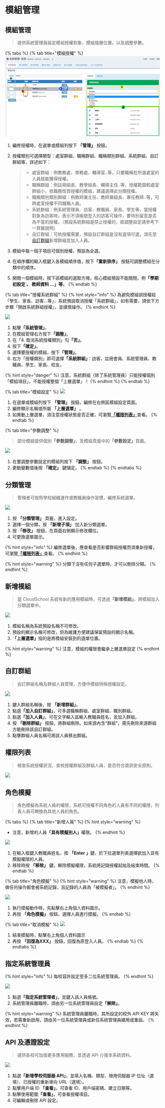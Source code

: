 # 模組管理

## 模組管理

> 提供系統管理員設定模組授權對象、模組階層位置，以及調整參數。

{% tabs %}
{% tab title="模組授權" %}
![](../.gitbook/assets/module1.png)

1. 編修授權時，在選單或模組列按下 **「管理」** 按鈕。
2.  授權類別可選擇類型：處室群組、職稱群組、職稱類別群組、系統群組、自訂群組等，詳述如下：

    > * 處室群組：例教務處、學務處、輔導室..等，只要職稱在所選處室的人員就能獲得授權。
    > * 職稱群組：例註冊組長、教學組長、輔導主任..等，授權範圍較處室群組小，依職務性質授權的模組，建議選擇此分類授權。
    > * 職稱類別類別群組：例教師兼主任、教師兼組長、專任教師..等，可跨處室授權不同職稱人員。
    > * 系統群組：例系統管理員、訪客、教職員、家長、學生等，當授權對象為訪客時，表示不須帳號登入的訪客可操作，要特別留意是否為不當的授權。（預設系統群組是禁止授權的，欲調整設定請參考下一頁籤說明）
    > * 自訂群組：可依授權需要，預設自訂群組是沒有選項可選，須先至[自訂群組](module.md#zi-ding-qun-zu)新增群組並加入人員。
3. 模組中每一個子項目可個別授權，預設為全選。
4. 在順序欄的輸入框鍵入各模組順序值，按&#x4E0B;**「重新排序」** 按鈕可調整模組在分類中的順序。
5. 開關一個模組時，按下該模組的選取方塊，核心模組預設不能關閉，&#x4F8B;**「學期初設定 、 教師資料 ...」等**。
{% endtab %}

{% tab title="授權系統群組" %}
{% hint style="info" %}
為避免模組誤授權給「學生、家長、訪客...等」，系統預設取消授權「系統群組」，如有需要，請依下方步驟「開啟系統群組授權」，並謹慎操作。
{% endhint %}

![](../.gitbook/assets/module-privilege2.png)

1. 點&#x64CA;**「系統管理」**。
2. 在模組管理右方按&#x4E0B;**「調整」**。
3. 在「4. 取消系統授權類別」&#x52FE;**「否」**。
4. 按&#x4E0B;**「確定」**。
5. 選擇要授權的模組，按&#x4E0B;**「管理」**。
6. 右方「授權類別」即可選&#x64C7;**「系統群組」**：訪客、註冊會員、系統管理員、教職員、學生、家長、校友。

{% hint style="danger" %}
注意，系統群組（除了系統管理員）只能授權個別「模組項目」，不能授權整個「上層選單」！
{% endhint %}
{% endtab %}

{% tab title="模組設定" %}
![](../.gitbook/assets/module-edit.png)

1. 在選單或模組列按下 **「管理」** 按鈕，編修在右側區模組設定頁面。
2. 編修顯示名稱或所屬 **「上層選單」** 。
3. 如異動上層選單，須注意授權狀態是否正確，可瀏覽[**「權限列表」**](module.md#module-privilege)查看。
{% endtab %}

{% tab title="參數調整" %}
> 部分模組提供個&#x5225;**「參數調整」**，及模組頁面中&#x7684;**「參數設定」**&#x9801;籤。

![](../.gitbook/assets/module-param.png)

1. 在要調整參數設定的模組列按下 **「調整」** 按鈕。
2. 更動變數值後按 **「確定」** 鍵儲定。
{% endtab %}
{% endtabs %}

## 分類管理

> 管理者可按照學校組織運作或教職員操作習慣，編修系統選單。

![](../.gitbook/assets/edit-menu.png)

1. 按 **「分類管理」** 頁籤，進入設定。
2. 選擇一個分類，按 **「新增子項」** 加入新分類選單。
3. 按 **「修改」** 按鈕，在頁面右側顯示修改欄位。
4. 可更換選單圖示。

{% hint style="info" %}
編修選單後，應查看是否影響群組授權而須重新授權，可瀏覽[**「權限列表」**](module.md#module-privilege)查看。
{% endhint %}

{% hint style="warning" %}
分類下沒有任何子選單時，才可以刪除分類。
{% endhint %}

## 新增模組

> 當 CloudSchool 系統有新的應用模組時，可透&#x904E;**「新增模組」**，將模組加入分類選單中。

![](../.gitbook/assets/install-module.png)

1. 模組名稱為系統預設名稱不可修改。
2. 預設的顯示名稱可修改，但為維護方便建議保留預設的顯示名稱。
3. **「上層選單」**&#x6307;的是將模組安裝到的選單位置。

{% hint style="warning" %}
注意，模組的權限會繼承上層選單設定
{% endhint %}

## 自訂群組

> 自訂群組名稱及群組人員管理，方便作模組特殊授權設定。

![](../.gitbook/assets/group-edit.png)

1. 鍵入群組名稱後，按 **「新增群組」**。
2. 點&#x9078;**「加入自訂群組」**，可多選職稱群組、處室群組、職別群組。
3. 點&#x9078;**「加入人員」**，可在文字輸入區輸入教職員姓名，並加入群組。
4. 按 **「刪除群組」** 按鈕，將群組刪除。如來源內含"群組"，需先刪除來源群組方能刪除該自訂群組。
5. 點擊群組人員名稱可將該人員移出群組。

## 權限列表 <a href="#module-privilege" id="module-privilege"></a>

> 檢查系統授權狀況，查核授權群組及群組人員，是否符合資訊安全原則。

![](../.gitbook/assets/privilege.png)

## 角色模擬

> 角色模擬為系統人員的權限，系統可授權不同角色的人員有不同的權限，列表人員可轉換為其他人員的角色。

{% tabs %}
{% tab title="新增人員" %}
{% hint style="warning" %}
* 注意，新增的人&#x54E1;**「具有模擬別人」**&#x6B0A;限。
{% endhint %}

![](../.gitbook/assets/simulation.png)

1. 在輸入框鍵入教職員姓名，按 **「Enter 」**&#x9375;，於下拉選單列表選擇欲加入具有模擬權限的人員。
2. 移除時按 **「移除」** 鍵，解除模擬權限，系統將記錄授權起始及結束時間。
{% endtab %}

{% tab title="角色模擬" %}
{% hint style="warning" %}
注意，模擬他人時，做任何操作都會被系統記錄，且記錄的人員為「被模擬者」。
{% endhint %}

![](../.gitbook/assets/simulation2.png)

1. 執行摸擬動作時，先點擊右上角個人資料圖示。
2. 再按 **「角色模擬」** 按鈕，選擇人員進行摸擬。
{% endtab %}

{% tab title="取消模擬" %}
![](../.gitbook/assets/simulation3.png)

1. 結束模擬時，點擊右上角個人資料圖示
2. 再按 **「回復為XXX」** 按鈕，回復為原登入人員。
{% endtab %}
{% endtabs %}

## 指定系統管理員

{% hint style="info" %}
每校容許設定至多二位系統管理員。
{% endhint %}

![](../.gitbook/assets/asign-admin.png)

1. 點&#x9078;**「指定系統管理者」**，並鍵入該人員帳號。
2. 系統管理員離職時，須由另一位系統管理員設&#x5B9A;**「解除」**。

{% hint style="warning" %}
系統管理員離職時，其所設定的校外 API KEY 將失效，若需重新啟用，請由另一位系統管理員或新任系統管理員續用或重設。
{% endhint %}

## API 及憑證設定

> 提供各校可加值更多應用服務，並透過 API 介接本系統資料。

![](../.gitbook/assets/api.png)

1. 點&#x9078;**「新增學校伺服器 API」**，並填入名稱、類型、限用伺服器 IP 位址（選填）、已授權的重新導向 URL（選填）。
2. 點擊用戶端 ID **「查看」**，可查看 ID、用戶端密碼、建立日期等。
3. 點擊使用範&#x570D;**「查看」**，可查看授權項目。
4. 可編輯或刪除 API 設定。
